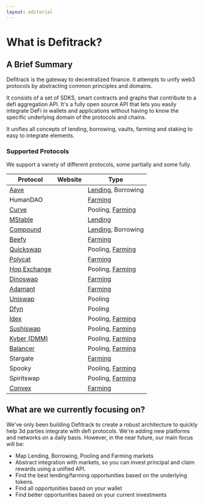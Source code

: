 ```yaml
---
layout: editorial
---
```


# What is Defitrack?

## A Brief Summary

Defitrack is the gateway to decentralized finance. It attempts to unify web3 protocols by abstracting common principles and domains.

It consists of a set of SDKS, smart contracts and graphs that contribute to a defi aggregation API. It's a fully open source API that lets you easily integrate DeFi in wallets and applications without having to know the specific underlying domain of the protocols and chains.&#x20;

It unifies all concepts of lending, borrowing, vaults, farming and staking to easy to integrate elements.

### Supported Protocols

We support a variety of different protocols, some partially and some fully.&#x20;

| Protocol                                                        | Website | Type                                           |
| --------------------------------------------------------------- | ------- | ---------------------------------------------- |
| [Aave](general/supported-protocols/aave.md)                     |         | [Lending](api-endpoints/lending.md), Borrowing |
| HumanDAO                                                        |         | [Farming](api-endpoints/farming.md)            |
| [Curve](general/supported-protocols/curve-finance.md)           |         | Pooling, [Farming](api-endpoints/farming.md)   |
| [MStable](general/supported-protocols/mstable.md)               |         | [Lending](api-endpoints/lending.md)            |
| [Compound](general/supported-protocols/compound-finance.md)     |         | [Lending](api-endpoints/lending.md), Borrowing |
| [Beefy](general/supported-protocols/beefy-finance.md)           |         | [Farming](api-endpoints/farming.md)            |
| [Quickswap](general/supported-protocols/quickswap.md)           |         | Pooling, [Farming](api-endpoints/farming.md)   |
| [Polycat](general/supported-protocols/polycat.md)               |         | [Farming](api-endpoints/farming.md)            |
| [Hop Exchange](general/supported-protocols/hop-exchange-api.md) |         | Pooling, [Farming](api-endpoints/farming.md)   |
| [Dinoswap](general/supported-protocols/dinoswap-api.md)         |         | [Farming](api-endpoints/farming.md)            |
| [Adamant](general/supported-protocols/adamant-finance.md)       |         | [Farming](api-endpoints/farming.md)            |
| [Uniswap](general/supported-protocols/uniswap.md)               |         | Pooling                                        |
| [Dfyn](general/supported-protocols/dfyn.md)                     |         | Pooling                                        |
| [Idex](general/supported-protocols/idex-api.md)                 |         | Pooling, [Farming](api-endpoints/farming.md)   |
| [Sushiswap](general/supported-protocols/sushiswap.md)           |         | Pooling, [Farming](api-endpoints/farming.md)   |
| [Kyber (DMM)](general/supported-protocols/kyber-dmm.md)         |         | Pooling, [Farming](api-endpoints/farming.md)   |
| [Balancer](general/supported-protocols/balancer.md)             |         | Pooling, [Farming](api-endpoints/farming.md)   |
| Stargate                                                        |         | [Farming](api-endpoints/farming.md)            |
| Spooky                                                          |         | Pooling, [Farming](api-endpoints/farming.md)   |
| Spiritswap                                                      |         | Pooling, [Farming](api-endpoints/farming.md)   |
| [Convex](general/supported-protocols/convex-finance.md)         |         | [Farming](api-endpoints/farming.md)            |

## What are we currently focusing on?

We've only been building Defitrack to create a robust architecture to quickly help 3d parties integrate with defi protocols. We're adding new platforms and networks on a daily basis. However, in the near future, our main focus will be:

* Map Lending, Borrowing, Pooling and Farming markets
* Abstract integration with markets, so you can invest principal and claim rewards using a unified API.
* Find the best lending/farming opportunities based on the underlying tokens.
* Find all opportunities based on your wallet
* Find better opportunities based on your current investments

